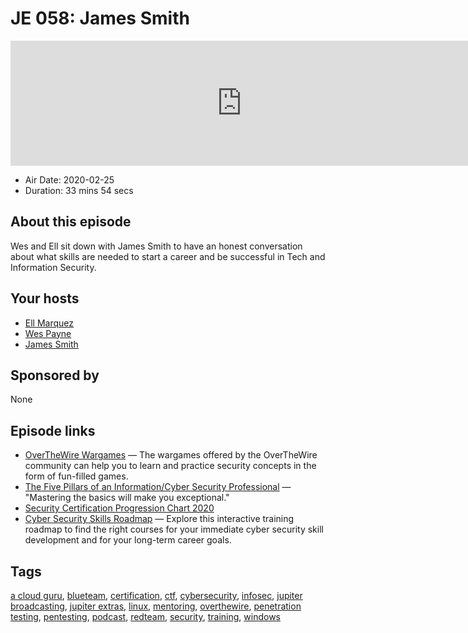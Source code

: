 # JE 058: James Smith

<iframe src="https://player.fireside.fm/v2/WTrMvATU+bD73Csrr?theme=dark" width="740" height="200" frameborder="0" scrolling="no"></iframe>

* Air Date: 2020-02-25
* Duration: 33 mins 54 secs

## About this episode

Wes and Ell sit down with James Smith to have an honest conversation about what skills are needed to start a career and be successful in Tech and Information Security.

## Your hosts
* [Ell Marquez](https://extras.show//hosts/ell)
* [Wes Payne](https://extras.show//hosts/wes)
* [James Smith](https://extras.show//guests/jamessmith)

## Sponsored by

None



## Episode links

  * [OverTheWire Wargames](https://overthewire.org/wargames/ "OverTheWire Wargames") — The wargames offered by the OverTheWire community can help you to learn and practice security concepts in the form of fun-filled games.
  * [The Five Pillars of an Information/Cyber Security Professional](https://github.com/ED-209-MK7/5pillars/blob/master/5-Pillars.md "The Five Pillars of an Information/Cyber Security Professional") — "Mastering the basics will make you exceptional."
  * [Security Certification Progression Chart 2020](https://www.reddit.com/r/cybersecurity/comments/e23ffz/security_certification_progression_chart_2020/ "Security Certification Progression Chart 2020")
  * [Cyber Security Skills Roadmap](https://www.sans.org/cyber-security-skills-roadmap/ "Cyber Security Skills Roadmap") — Explore this interactive training roadmap to find the right courses for your immediate cyber security skill development and for your long-term career goals.



## Tags

[a cloud guru](https://extras.show//tags/a%20cloud%20guru), [blueteam](https://extras.show//tags/blueteam), [certification](https://extras.show//tags/certification), [ctf](https://extras.show//tags/ctf), [cybersecurity](https://extras.show//tags/cybersecurity), [infosec](https://extras.show//tags/infosec), [jupiter broadcasting](https://extras.show//tags/jupiter%20broadcasting), [jupiter extras](https://extras.show//tags/jupiter%20extras), [linux](https://extras.show//tags/linux), [mentoring](https://extras.show//tags/mentoring), [overthewire](https://extras.show//tags/overthewire), [penetration testing](https://extras.show//tags/penetration%20testing), [pentesting](https://extras.show//tags/pentesting), [podcast](https://extras.show//tags/podcast), [redteam](https://extras.show//tags/redteam), [security](https://extras.show//tags/security), [training](https://extras.show//tags/training), [windows](https://extras.show//tags/windows)